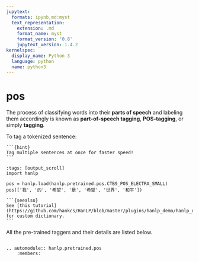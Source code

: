 ```yaml
---
jupytext:
  formats: ipynb,md:myst
  text_representation:
    extension: .md
    format_name: myst
    format_version: '0.8'
    jupytext_version: 1.4.2
kernelspec:
  display_name: Python 3
  language: python
  name: python3
---
```


# pos

The process of classifying words into their **parts of speech** and labeling them accordingly is known as **part-of-speech tagging**, **POS-tagging**, or simply **tagging**. 

To tag a tokenized sentence:

````{margin} Batching is Faster
```{hint}
Tag multiple sentences at once for faster speed! 
```
````


```{code-cell} ipython3
:tags: [output_scroll]
import hanlp

pos = hanlp.load(hanlp.pretrained.pos.CTB9_POS_ELECTRA_SMALL)
pos(['我', '的', '希望', '是', '希望', '世界', '和平'])
```

````{margin} Custom Dictionary Supported
```{seealso}
See [this tutorial](https://github.com/hankcs/HanLP/blob/master/plugins/hanlp_demo/hanlp_demo/zh/demo_pos_dict.py) for custom dictionary.
```
````

All the pre-trained taggers and their details are listed below.

```{eval-rst}

.. automodule:: hanlp.pretrained.pos
    :members:

```
